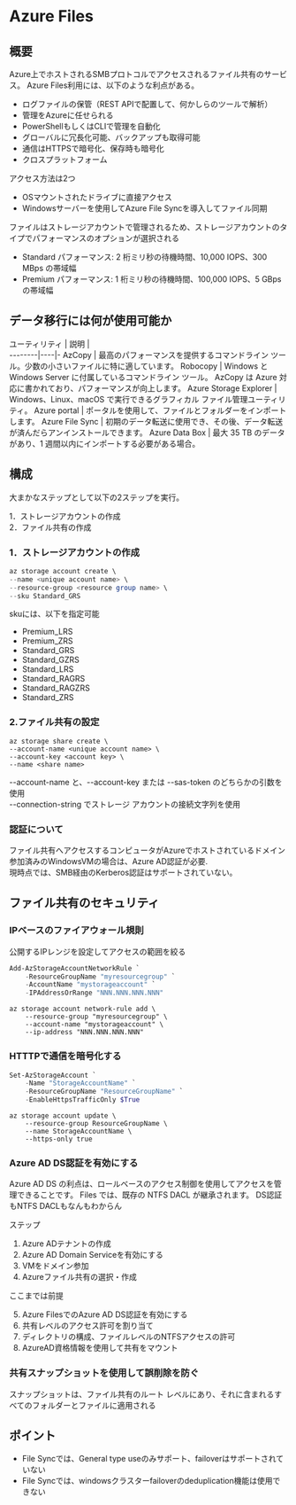 # Azure Files

## 概要

Azure上でホストされるSMBプロトコルでアクセスされるファイル共有のサービス。
Azure Files利用には、以下のような利点がある。

- ログファイルの保管（REST APIで配置して、何かしらのツールで解析）
- 管理をAzureに任せられる
- PowerShellもしくはCLIで管理を自動化
- グローバルに冗長化可能、バックアップも取得可能
- 通信はHTTPSで暗号化、保存時も暗号化
- クロスプラットフォーム
  
アクセス方法は2つ

- OSマウントされたドライブに直接アクセス
- Windowsサーバーを使用してAzure File Syncを導入してファイル同期

ファイルはストレージアカウントで管理されるため、ストレージアカウントのタイプでパフォーマンスのオプションが選択される

- Standard パフォーマンス: 2 桁ミリ秒の待機時間、10,000 IOPS、300 MBps の帯域幅
- Premium パフォーマンス: 1 桁ミリ秒の待機時間、100,000 IOPS、5 GBps の帯域幅

## データ移行には何が使用可能か

ユーティリティ | 説明 |  
--------|----|-
AzCopy | 最高のパフォーマンスを提供するコマンドライン ツール。少数の小さいファイルに特に適しています。
Robocopy | Windows と Windows Server に付属しているコマンドライン ツール。 AzCopy は Azure 対応に書かれており、パフォーマンスが向上します。
Azure Storage Explorer | Windows、Linux、macOS で実行できるグラフィカル ファイル管理ユーティリティ。
Azure portal | ポータルを使用して、ファイルとフォルダーをインポートします。
Azure File Sync | 初期のデータ転送に使用でき、その後、データ転送が済んだらアンインストールできます。
Azure Data Box | 最大 35 TB のデータがあり、1 週間以内にインポートする必要がある場合。

## 構成

大まかなステップとして以下の2ステップを実行。

1．ストレージアカウントの作成  
2．ファイル共有の作成

### 1．ストレージアカウントの作成

```PowerShell
az storage account create \
--name <unique account name> \
--resource-group <resource group name> \
--sku Standard_GRS
```

skuには、以下を指定可能

- Premium_LRS
- Premium_ZRS
- Standard_GRS
- Standard_GZRS
- Standard_LRS
- Standard_RAGRS
- Standard_RAGZRS
- Standard_ZRS

### 2.ファイル共有の設定

```azcli
az storage share create \
--account-name <unique account name> \
--account-key <account key> \
--name <share name>
```

--account-name と、--account-key または --sas-token のどちらかの引数を使用  
--connection-string でストレージ アカウントの接続文字列を使用  

### 認証について

ファイル共有へアクセスするコンピュータがAzureでホストされているドメイン参加済みのWindowsVMの場合は、Azure AD認証が必要.  
現時点では、SMB経由のKerberos認証はサポートされていない。

## ファイル共有のセキュリティ

### IPベースのファイアウォール規則

公開するIPレンジを設定してアクセスの範囲を絞る

```PowerShell
Add-AzStorageAccountNetworkRule `
    -ResourceGroupName "myresourcegroup" `
    -AccountName "mystorageaccount" `
    -IPAddressOrRange "NNN.NNN.NNN.NNN"
```

```azurecli
az storage account network-rule add \
    --resource-group "myresourcegroup" \
    --account-name "mystorageaccount" \
    --ip-address "NNN.NNN.NNN.NNN"
```

### HTTTPで通信を暗号化する

```Powershell
Set-AzStorageAccount `
    -Name "StorageAccountName" `
    -ResourceGroupName "ResourceGroupName" `
    -EnableHttpsTrafficOnly $True
```

```cli
az storage account update \
    --resource-group ResourceGroupName \
    --name StorageAccountName \
    --https-only true
```

### Azure AD DS認証を有効にする

Azure AD DS の利点は、ロールベースのアクセス制御を使用してアクセスを管理できることです。 Files では、既存の NTFS DACL が継承されます。
DS認証もNTFS DACLもなんもわからん

ステップ

1. Azure ADテナントの作成
2. Azure AD Domain Serviceを有効にする
3. VMをドメイン参加
4. Azureファイル共有の選択・作成

ここまでは前提

5. Azure FilesでのAzure AD DS認証を有効にする
6. 共有レベルのアクセス許可を割り当て
7. ディレクトリの構成、ファイルレベルのNTFSアクセスの許可
8. AzureAD資格情報を使用して共有をマウント

### 共有スナップショットを使用して誤削除を防ぐ

スナップショットは、ファイル共有のルート レベルにあり、それに含まれるすべてのフォルダーとファイルに適用される

## ポイント

- File Syncでは、General type useのみサポート、failoverはサポートされていない
- File Syncでは、windowsクラスターfailoverのdeduplication機能は使用できない

